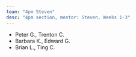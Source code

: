 ```yaml
---
team: "4pm Steven"
desc: "4pm section, mentor: Steven, Weeks 1-3"
---
```


* Peter G., Trenton C.
* Barbara K., Edward G. 
* Brian L., Ting C.
